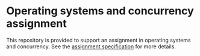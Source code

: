 # Operating systems and concurrency assignment

This repository is provided to support an assignment in operating systems and concurrency.
See the [assignment specification](http://hesabu.net/kf5010/assets/ra/tunnel.pdf) for more details.
